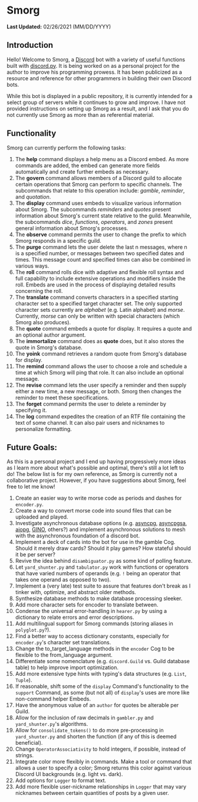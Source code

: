 # Smorg
**Last Updated:** 02/26/2021 (MM/DD/YYYY)

## Introduction

Hello! Welcome to Smorg, a [Discord](https://discordapp.com/) bot with a variety of useful functions built with [discord.py](https://discordpy.readthedocs.io/en/latest/index.html). It is being worked on as a personal project for the author to improve his programming prowess. It has been publicized as a resource and reference for other programmers in building their own Discord bots.

While this bot is displayed in a public repository, it is currently intended for a select group of servers while it continues to grow and improve. I have not provided instructions on setting up Smorg as a result, and I ask that you do not currently use Smorg as more than as referential material.

## Functionality

Smorg can currently perform the following tasks:
1. The **help** command displays a help menu as a Discord embed. As more commands are added, the embed can generate more fields automatically and create further embeds as necessary.
2. The **govern** command allows members of a Discord guild to allocate certain operations that Smorg can perform to specific channels. The subcommands that relate to this operation include: *gamble*, *reminder*, and *quotation*.
3. The **display** command uses embeds to visualize various information about Smorg. The subcommands *reminders* and *quotes* present information about Smorg's current state relative to the guild. Meanwhile, the subcommands *dice*, *functions*, *operators*, and *zones* present general information about Smorg's processes.
4. The **observe** command permits the user to change the prefix to which Smorg responds in a specific guild.
5. The **purge** command lets the user delete the last n messages, where n is a specified number, or messages between two specified dates and times. This message count and specified times can also be combined in various ways.
6. The **roll** command rolls dice with adaptive and flexible roll syntax and full capability to include extensive operations and modifiers inside the roll. Embeds are used in the process of displaying detailed results concerning the roll.
7. The **translate** command converts characters in a specified starting character set to a specified target character set. The only supported character sets currently are *alphabet* (e.g. Latin alphabet) and *morse*. Currently, *morse* can only be written with special characters (which Smorg also produces).
8. The **quote** command embeds a quote for display. It requires a quote and an optional author argument.
9. The **immortalize** command does as **quote** does, but it also stores the quote in Smorg's database.
10. The **yoink** command retrieves a random quote from Smorg's database for display.
11. The **remind** command allows the user to choose a role and schedule a time at which Smorg will ping that role. It can also include an optional message. 
12. The **revise** command lets the user specify a reminder and then supply either a new time, a new message, or both. Smorg then changes the reminder to meet these specifications.
13. The **forget** command permits the user to delete a reminder by specifying it.
14. The **log** command expedites the creation of an RTF file containing the text of some channel. It can also pair users and nicknames to personalize formatting.

## Future Goals:

As this is a personal project and I end up having progressively more ideas as I learn more about what's possible and optimal, there's still a lot left to do! The below list is for my own reference, as Smorg is currently not a collaborative project. However, if you have suggestions about Smorg, feel free to let me know!
1. Create an easier way to write morse code as periods and dashes for `encoder.py`.
2. Create a way to convert morse code into sound files that can be uploaded and played.
3. Investigate asynchronous database options (e.g. [asyncpg](https://github.com/MagicStack/asyncpg), [asyncpgsa](https://github.com/CanopyTax/asyncpgsa), [aiopg](https://github.com/aio-libs/aiopg/), [GINO](https://github.com/python-gino/gino), others?) and implement asynchronous solutions to mesh with the asynchronous foundation of a discord bot.
4. Implement a deck of cards into the bot for use in the gamble Cog. Should it merely draw cards? Should it play games? How stateful should it be per server?
5. Revive the idea behind `disambiguator.py` as some kind of polling feature.
6. Let `yard_shunter.py` and `tabulator.py` work with functions or operators that have varied numbers of operands (e.g. `!` being an operator that takes one operand as opposed to two).
7. Implement a (very late) test suite to assure that features don't break as I tinker with, optimize, and abstract older methods.
8. Synthesize database methods to make database processing sleeker.
9. Add more character sets for encoder to translate between.
10. Condense the universal error-handling in `hearer.py` by using a dictionary to relate errors and error descriptions.
11. Add multilingual support for Smorg commands (storing aliases in `polyglot.py`?).
12. Find a better way to access dictionary constants, especially for `encoder.py`'s character set translations.
13. Change the to_target_language methods in the `encoder` Cog to be flexible to the from_language argument.
14. Differentiate some nomenclature (e.g. `discord.Guild` vs. Guild database table) to help improve import optimization.
15. Add more extensive type hints with typing's data structures (e.g. `List`, `Tuple`).
16. If reasonable, shift some of the `display` Command's functionality to the `support` Command, as some (but not all) of `display`'s uses are more like non-command helper Embeds.
17. Have the anonymous value of an `author` for quotes be alterable per Guild.
18. Allow for the inclusion of raw decimals in `gambler.py` and `yard_shunter.py`'s algorithms.
19. Allow for `consolidate_tokens()` to do more pre-processing in `yard_shunter.py` and shorten the function (if any of this is deemed beneficial).
20. Change `OperatorAssociativity` to hold integers, if possible, instead of strings.
21. Integrate color more flexibly in commands. Make a tool or command that allows a user to specify a color; Smorg returns this color against various Discord UI backgrounds (e.g. light vs. dark).
22. Add options for `Logger` to format text.
23. Add more flexible user-nickname relationships in `Logger` that may vary nicknames between certain quantities of posts by a given user.